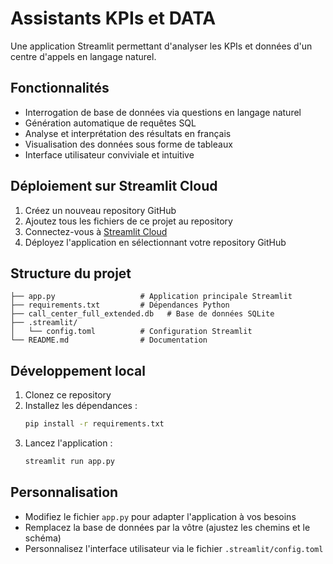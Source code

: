 # Assistants KPIs et DATA

Une application Streamlit permettant d'analyser les KPIs et données d'un centre d'appels en langage naturel.

## Fonctionnalités

- Interrogation de base de données via questions en langage naturel
- Génération automatique de requêtes SQL
- Analyse et interprétation des résultats en français
- Visualisation des données sous forme de tableaux
- Interface utilisateur conviviale et intuitive

## Déploiement sur Streamlit Cloud

1. Créez un nouveau repository GitHub
2. Ajoutez tous les fichiers de ce projet au repository
3. Connectez-vous à [Streamlit Cloud](https://streamlit.io/cloud)
4. Déployez l'application en sélectionnant votre repository GitHub

## Structure du projet

```
├── app.py                   # Application principale Streamlit
├── requirements.txt         # Dépendances Python
├── call_center_full_extended.db   # Base de données SQLite
├── .streamlit/
│   └── config.toml          # Configuration Streamlit
└── README.md                # Documentation
```

## Développement local

1. Clonez ce repository
2. Installez les dépendances :
   ```bash
   pip install -r requirements.txt
   ```
3. Lancez l'application :
   ```bash
   streamlit run app.py
   ```

## Personnalisation

- Modifiez le fichier `app.py` pour adapter l'application à vos besoins
- Remplacez la base de données par la vôtre (ajustez les chemins et le schéma)
- Personnalisez l'interface utilisateur via le fichier `.streamlit/config.toml`
